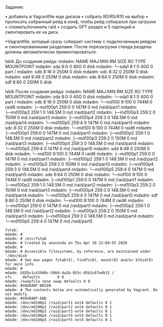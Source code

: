 Задание:

• добавить в Vagrantfile еще дисков
• собрать R0/R5/R10 на выбор
• прописать собранный рейд в конф, чтобы рейд собирался при загрузке
• сломать/починить raid 
• создать GPT раздел и 5 партиций и смонтировать их на диск.

*Vagrantfile, который сразу собирает систему с подключенным рейдом и смонтированными разделами. После перезагрузки стенда разделы должны автоматически примонтироваться.

lsblk До создания рейда:
 mdadm: NAME   MAJ:MIN RM  SIZE RO TYPE MOUNTPOINT
    mdadm: sda      8:0    0   40G  0 disk
    mdadm: └─sda1   8:1    0   40G  0 part /
    mdadm: sdb      8:16   0  250M  0 disk
    mdadm: sdc      8:32   0  250M  0 disk
    mdadm: sdd      8:48   0  250M  0 disk
    mdadm: sde      8:64   0  250M  0 disk
    mdadm: sdf      8:80   0  250M  0 disk
    
lsblk После создания рейда:
   mdadm: NAME        MAJ:MIN RM   SIZE RO TYPE  MOUNTPOINT
    mdadm: sda           8:0    0    40G  0 disk
    mdadm: └─sda1        8:1    0    40G  0 part  /
    mdadm: sdb           8:16   0   250M  0 disk
    mdadm: └─md100       9:100  0   744M  0 raid6
    mdadm:   ├─md100p1 259:0    0   147M  0 md    /raid/part1
    mdadm:   ├─md100p2 259:1    0 148.5M  0 md    /raid/part2
    mdadm:   ├─md100p3 259:2    0   150M  0 md    /raid/part3
    mdadm:   ├─md100p4 259:3    0 148.5M  0 md    /raid/part4
    mdadm:   └─md100p5 259:4    0   147M  0 md    /raid/part5
    mdadm: sdc           8:32   0   250M  0 disk
    mdadm: └─md100       9:100  0   744M  0 raid6
    mdadm:   ├─md100p1 259:0    0   147M  0 md    /raid/part1
    mdadm:   ├─md100p2 259:1    0 148.5M  0 md    /raid/part2
    mdadm:   ├─md100p3 259:2    0   150M  0 md    /raid/part3
    mdadm:   ├─md100p4 259:3    0 148.5M  0 md    /raid/part4
    mdadm:   └─md100p5 259:4    0   147M  0 md    /raid/part5
    mdadm: sdd           8:48   0   250M  0 disk
    mdadm: └─md100       9:100  0   744M  0 raid6
    mdadm:   ├─md100p1 259:0    0   147M  0 md    /raid/part1
    mdadm:   ├─md100p2 259:1    0 148.5M  0 md    /raid/part2
    mdadm:   ├─md100p3 259:2    0   150M  0 md    /raid/part3
    mdadm:   ├─md100p4 259:3    0 148.5M  0 md    /raid/part4
    mdadm:   └─md100p5 259:4    0   147M  0 md    /raid/part5
    mdadm: sde           8:64   0   250M  0 disk
    mdadm: └─md100       9:100  0   744M  0 raid6
    mdadm:   ├─md100p1 259:0    0   147M  0 md    /raid/part1
    mdadm:   ├─md100p2 259:1    0 148.5M  0 md    /raid/part2
    mdadm:   ├─md100p3 259:2    0   150M  0 md    /raid/part3
    mdadm:   ├─md100p4 259:3    0 148.5M  0 md    /raid/part4
    mdadm:   └─md100p5 259:4    0   147M  0 md    /raid/part5
    mdadm: sdf           8:80   0   250M  0 disk
    mdadm: └─md100       9:100  0   744M  0 raid6
    mdadm:   ├─md100p1 259:0    0   147M  0 md    /raid/part1
    mdadm:   ├─md100p2 259:1    0 148.5M  0 md    /raid/part2
    mdadm:   ├─md100p3 259:2    0   150M  0 md    /raid/part3
    mdadm:   ├─md100p4 259:3    0 148.5M  0 md    /raid/part4
    mdadm:   └─md100p5 259:4    0   147M  0 md    /raid/part5

    
    fstab:
    mdadm: #
    mdadm: # /etc/fstab
    mdadm: # Created by anaconda on Thu Apr 30 22:04:55 2020
    mdadm: #
    mdadm: # Accessible filesystems, by reference, are maintained under '/dev/disk'
    mdadm: # See man pages fstab(5), findfs(8), mount(8) and/or blkid(8) for more info
    mdadm: #
    mdadm: UUID=1c419d6c-5064-4a2b-953c-05b2c67edb15 /                       xfs     defaults        0 0
    mdadm: /swapfile none swap defaults 0 0
    mdadm: #VAGRANT-BEGIN
    mdadm: # The contents below are automatically generated by Vagrant. Do not modify.
    mdadm: #VAGRANT-END
    mdadm: /dev/md100p1 /raid/part1 ext4 defaults 0 1
    mdadm: /dev/md100p2 /raid/part2 ext4 defaults 0 1
    mdadm: /dev/md100p3 /raid/part3 ext4 defaults 0 1
    mdadm: /dev/md100p4 /raid/part4 ext4 defaults 0 1
    mdadm: /dev/md100p5 /raid/part5 ext4 defaults 0 1

    
